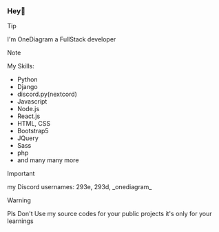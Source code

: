 ### Hey👋 
> [!TIP]
> I'm OneDiagram
> a FullStack developer

> [!NOTE]
> My Skills:
> - Python
> - Django
> - discord.py(nextcord)
> - Javascript
> - Node.js
> - React.js
> - HTML, CSS
> - Bootstrap5
> - JQuery
> - Sass
> - php
> - and many many more

> [!IMPORTANT]
> my Discord usernames: 293e, 293d, \_onediagram\_


> [!WARNING]
> Pls Don't Use my source codes for your public projects it's only for your learnings
